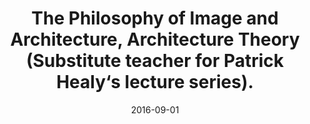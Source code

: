 ---
layout: item
title: "The Philosophy of Image and Architecture, Architecture Theory (Substitute teacher for Patrick Healy‘s lecture series)."
type: seminar
org: Faculty of Architecture and the Built Environment, Delft University of Technology
date: 2016-09-01
hide: true
iterations: [2016 (fall)]
---